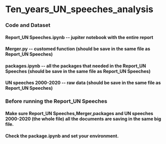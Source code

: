 # Ten_years_UN_speeches_analysis

### Code and Dataset
#### Report_UN Speeches.ipynb -- jupiter notebook with the entire report
#### Merger.py -- customed function (should be save in the same file as Report_UN Speeches)
#### packages.ipynb -- all the packages that needed in the Report_UN Speeches (should be save in the same file as Report_UN Speeches)

#### UN speeches 2000-2020 -- raw data (should be save in the same file as Report_UN Speeches)

### Before running the Report_UN Speeches
#### Make sure Report_UN Speeches,Merger,packages and UN speeches 2000-2020 (the whole file) all  the documents are saving in the same big file.
#### Check the package.ipynb and set your environment.


